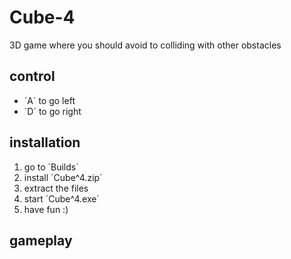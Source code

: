 # Cube-4
3D game where you should avoid to colliding with other obstacles

## control
- ´A´ to go left
- ´D´ to go right

## installation
1. go to ´Builds´
2. install ´Cube^4.zip´
3. extract the files
4. start ´Cube^4.exe´
5. have fun :)

## gameplay

